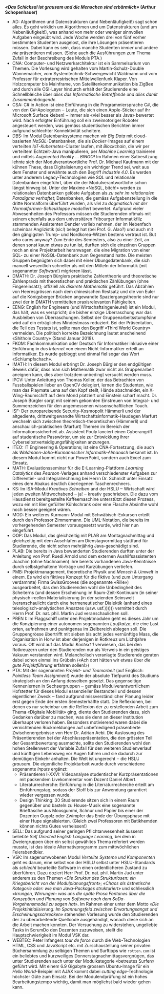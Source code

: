 **_«Das Schicksal ist grausam und die Menschen sind erbärmlich»_ (Arthur
Schopenhauer)**

- AD: Algorithmen und Datenstrukturen (und Nebenläufigkeit!) sagt schon alles.
  Es geht wirklich um Algorithmen und um Datenstrukturen (und um
  Nebenläufigkeit!), was anhand von mehr oder weniger sinnvollen Aufgaben
  eingeübt wird. Jede Woche werden drei von fünf vorher bestimmten Studenten
  ausgelost, die ihre Lösungen präsentieren müssen. Dabei kann es sein, dass
  manche Studenten _immer_ und andere _nie_ präsentieren müssen. (Siehe auch die
  Ausführungen zum Thema Zufall in der Beschreibung des Moduls PTA.)
- CNA: Computer- und Netzwerkarchitektur ist ein Sammelsurium von Themen. Die
  Vorlesung wird gehalten vom Martin-Schulz-Double Wannemacher, vom
  Systemtechnik-Schwergewicht Waldmann und vom Professor für extraterrestrischen
  Mittelwellenfunk Klaper. Von Holzcomputer bis Mainframe, von
  Satellitenkommunikation bis ZigBee und durch alle OSI-Layer hindurch erhält
  der Studierende eine Schnellbleiche über _alles das Informatische Betreffende
  und alles damit Zusammenhängende_.
- CSA: C# in Action ist eine Einführung in die Programmiersprache C#, die von
  den C#-Apolegeten ‒ Leute, die sich einen Apple-Sticker auf ihr Microsoft
  Surface kleben! ‒ immer als «viel besser als Java» bewertet wird. Nach
  erfolgter Einführung soll ein zweimotoriger Roboter angesteuert werden, was
  gemäss studentischen Berichten immer aufgrund schlechter Konnektivität
  scheitere.
- DBS: Im Modul Datenbanksysteme machen wir _Big Data_ mit cloud-basierten
  _NoSQL_-Datenbanken, die als _Docker_-Images auf einem verteilten
  _IoT_-_Kubernetes_-Cluster laufen, mit _Blockchain_, die wir per verteiltem
  Echtzeit-Java manipulieren, per _Machine Learning_ trainieren und mittels
  _Augmented Reality_ ... _BINGO!_ Im Rahmen einer Satiresitzung lehnte sich
  der Modulverantwortliche Prof. Dr. Michael Kaufmann mit der kühnen These, dass
  Digitalisierung ein wichtiger Trend sei, weit aus dem Fenster und erwähnte
  auch den Begriff _Industrie 4.0_. Es werden unter anderem Legacy-Technologien wie SQL
  und relationale Datenbanken eingeführt, über die der Modulverantwortliche
  schon längst hinweg ist. Unter der Maxime «NoSQL, bitch!» werden zu
  relationalen Datenbanken gelöste Aufgaben als _zu sehr im relationalen
  Paradigma verhaftet_; Datenbanken, die gemäss Aufgabenstellung in die dritte
  Normalform überführt wurden, als _viel zu dogmatisch mit der
  Normalformen-Scheuklappe modelliert_ bewertet. Aufgrund vieler Abwesenheiten
  des Professors müssen die Studierenden oftmals mit seinem ebenfalls aus dem
  universitären Fribourger Informatikfilz stammenden Assistenten Denzler vorlieb
  nehmen, der im Nebenfach scheinbar Angli*zi*stik (sic!) belegt hat (bei Prof.
  G. Alao?) und auch mit den gängigsten Trump- und Nordkorea-Witzen bestens
  vertraut ist. But who cares anyway? Zum Ende des Semesters, also zu einer
  Zeit, an denen sonst kaum etwas zu tun ist, durften sich die einzelnen Gruppen
  noch an eine Projektarbeit heranwagen, die eine Migration von einer SQL- zu
  einer NoSQL-Datenbank zum Gegenstand hatte. Die meisten Gruppen begnügten sich
  dabei mit einer Übungsdatenbank, die sich manuell wesentlich schneller als
  mit den Mitteln der Informatik (mit sogenannter _Software_!) migrieren lässt.
- DMATH: Dr. Joseph Bürglers praktische Zahlentheorie und theoretische
  Zahlenpraxis mit theoretischen und praktischen Zählübungen (ohne
  Fingereinsatz); offiziell als _diskrete Mathematik_ geführt. Das Abzählen von
  Heeresgrössen nach dem chinesischen Restsatz und die von Euler auf die
  Königsberger Brücken angewandte Spaziergangstheorie sind nur zwei der in
  DMATH vermittelten praxisrelevanten Fähigkeiten.
- EENG: English for Engineers (und Wirtschaftsingenieure!) ist ein Modul, das
  hält, was es verspricht; die bisher einzige Überraschung war das Ausbleiben
  von Überraschungen. Selbst der Gruppenarbeitsstumpfsinn wird auf ein
  erträgliches Mindestmass reduziert. Bei der Präsentation, die Teil des
  Testats ist, sollte man den Begriff «Third World Country» vermeiden. Die
  politisch korrekte Bezeichnung lautet anscheinend «Shithole Country» (Stand
  Januar 2018).
- FKOM: Fachkommunikation oder Deutsch für Informatiker inklusive einer
  Einführung in _das Internet_ von einem Nicht-Informatiker erteilt an
  Informatiker. Es wurde gebloggt und einmal fiel sogar das Wort
  «Schlumpfschach».
- IMATH: In diesem Modul erbringt Dr. Joseph Bürgler den endgültigen Beweis
  dafür, dass man sich Mathematik zwar nicht als Gruppenarbeit aneignen kann,
  dies aber trotzdem unbedingt versucht werden muss.
- IPCV: Unter Anleitung von Thomas Koller, der das Betrachten von
  Fussballspielen lieber an OpenCV delegiert, lernen die Studenten, wie man das
  Playmate Lena auf den Kopf stellt, Hände abschneidet, ein X-Wing-Raumschiff
  auf dem Mond platziert und Einstein scharf macht. Dr. Joseph Bürgler sorgt
  mit seinem gekonnten Einstreuen von Integral- und Summenzeichen für den
  angemessenen wissenschaftlichen Touch.
- ISF: Der europareisende Security-Kosmopolit Hämmerli und der altgediente,
  drittweltgewandte Wirtschaftsinformatik-Haudegen Marfurt wechseln sich
  zwischen theoretisch-theoretischen (Hämmerli) und anschaulich-praktischen
  (Marfurt) Themen im Bereich der Informationssicherheit ab. Assistent Pouly
  lanciert einen Cyberangriff auf studentische Passwörter, um sie zur
  Entwicklung ihrer Cyberselbstverteidigungsfähigkeiten anzuregen.
- ITEO: IT Engineering & Operations; ist eine CNA-Fortsetzung, die auch als
  _Waldmann-Joho-Kurmannscher Informatik-Almanach_ bekannt ist. In diesem Modul
  kommt nicht nur PowerPoint, sondern auch Excel zum Einsatz.
- MATH: Evaluationsseminar für die E-Learning-Plattform _Learning Catalytics_
  des _Pearson_-Verlages anhand verschiedenster Aufgaben zur Differentiel- und
  Integralrechnung bei Herrn Dr. Schmidt unter Einsatz eines dem Abakus
  deutlich überlegenen Taschenrechners.
- KS: Im ISA-Modul _Kreatives Schreiben_ and der HSLU ‒ Wirtschaft wird jeden
  zweiten Mittwochabend ‒ ja! ‒ kreativ geschrieben. Die dazu vom Hausdienst
  bereitgestellte Kaffeemaschine unterstützt diesen Prozess, wozu ein mit Bier
  gefüllter Kühlschrank oder eine Flasche Absinthe wohl noch besser geeignet
  wären.
- MOD: Ein weiteres Kurmann-Modul mit Schwäbisch-Exkursen erteilt durch den
  Professor Zimmermann. Die UML-Notation, die bereits im vorhergehenden
  Semester vorausgesetzt wurde, wird hier nun eingeführt.
- OOP: Das Modul, das gleichzeitig mit PLAB am Montagnachmittag und
  gleichzeitig mit dem Auschlafen am Dienstagvormittag stattfand für
  Studierende, die nicht schon mehrjährig Java-geschädigt sind.
- PLAB: Die bereits in Java bewanderten Studierenden durften unter der
  Anleitung von Prof. Ruedi Arnold und dem externen Aushilfsassistenten Joachim
  (ohne Nachnamen) ihre bereits vorhandenen Java-Kenntnisse durch
  selbstgehaltene Vorträge und Kurzübungen vertiefen.
- PMB: Projektmanagement, theoretische Physik und _Mensch & Umwelt_ in einem.
  Es wird ein fiktives Konzept für die fiktive (und zum Untergang verdammte)
  Firma SwissGrooves (die sogenannte «Rille») ausgearbeitet, das den
  Studierenden wohl die Unbedingheit des Scheiterns (und dessen Erscheinung im
  Raum-Zeit-Kontinuum (in seiner physisch-reellen Materialisierung (in der
  seienden Seinswelt (veranschaulicht durch eine hermeneutischer Dialektik
  (anhand eines teleologisch-analytischen Ansatzes (usw. usf.)))))) vermittelt
  durch Herrn Prof. Dr. nat. phil. Martin Jud veranschaulichen soll.
- PREN I: Im Flaggschiff unter den Projektmodulen geht es dieses Jahr um die
  Konzipierung einer autonomen sogenannten _Laufkatze_, die eine Last orten,
  aufnehmen und punktgenau im Zielbereich ablegen soll. Die Gruppengrösse
  übertrifft mit sieben bis acht jedes vernünftige Mass, die Organisation in
  Horw ist aber derjenigen in Rotkreuz um Lichtjahre voraus. Oft wird auf das
  Modul _Kontext 1_ verwiesen, das bei den Rotkreuzern unter den Studierenden
  nur als Verweis in ein geistiges Vakuum verstanden wird. Melancholisch
  veranlagte Studierende geraten dabei schon einmal ins Grübeln («Ach dort
  hätten wir etwas über _die gute Projektführung_ erfahren sollen!»)
- PTA: Mit der sogenannten _Projekt- und Teamarbeit_ (auf Englisch: _Pointless
  Team Assignment_) wurde der absolute Tiefpunkt des Studiums strategisch an
  den Anfang desselben gesetzt. Das gegenseitige Kennenlernen in Sechsergruppen
  ‒ gemäss Modulverantwortlichem Hofstetter für dieses Modul essenzieller
  Bestandteil und dessen eigentlicher Zweck ‒ fand aufgrund missverständlicher
  Planung leider erst gegen Ende der ersten Semesterhälfte statt. Die
  Reflexionen, bei denen es nur scheinbar um die Reflexion der zu erstellenden
  Arbeit zum Thema «Digitale Mobilität» ging, diente den Studierenden dazu,
  sich Gedanken darüber zu machen, was sie denn an dieser Institution überhaupt
  verloren haben. Besonders motivierend waren dabei die vernichtenden
  Rückmeldungen auf unbefriedigend präsentierte Zwischenergebnisse von Herr Dr.
  Adrian Aebi. Die Auslosung des Präsentierenden bei der Abschlusspräsentation,
  die den grössten Teil der Gesamtbewertung ausmachte, sollte den Studierenden
  wohl den hohen Stellenwert der Variable Zufall für den weiteren
  Studienverlauf und künftigen Lebensweg vor Augen führen und sie dadurch zur
  demütigen Einkehr anhalten. Die Welt ist ungerecht ‒ die HSLU _grausam_. Die
  eigentliche Projektarbeit wurde durch verschiedene sogenannte _Inputs_
  ergänzt:
    - Präsentieren I-XXVI: Videoanalyse studentischer Kurzpräsentationen mit
      packendem Livekommentar vom Dozent Daniel Albert.
    - Literaturrecherche: Einführung in die Literraturrecherche erteilt am
      Einführungstag, sodass der Stoff bis zur Anwendung garantiert wieder
      vergessen wurde.
    - Design Thinking: 30 Studierende sitzen sich in einem Raum gegenüber und
      basteln zu House-Musik eine sogenannte Brieftasche aus Moosgummi, Schnur
      und Papier bis einer der Dozenten Gugolz oder Zwimpfer das Ende der
      Übungsphase mit einer Hupe signalisierten. (Gleich zwei Professoren mit
      Batikhemden können nichts Gutes verheissen!)
- SELL: Das aufgrund seiner geringen Pflichtanwesenheit äusserst beliebte _Self
  Directed English Language Learning_, bei dem in Zweiergruppen über ein selbst
  gewähltes Thema referiert werden musste, ist das ideale Alternativprogramm
  zum mittwöchlichen Feierabendbier.
- VSK: Im sagenumwobenen Modul _Verteilte Systeme und Komponenten_ geht es
  darum, eine selbst von der HSLU selbst unter HSLU-Standards als _schlecht_
  beurteilte Software in einen ordentlicheren Zustand zu überführen. Dazu
  doziert Herr Prof. Dr. nat. phil. Martin Jud unter anderem zu den Themen
  _«Die Struktur des Strukturlosen: ein Kriegsbericht von der
  Modulplanungsfront»_; _«Chaos als ästhetische Kategorie oder: wie man
  Java-Packages strukturiert»_ und schliesslich _«Irrungen, Wirrungen: was uns
  die späte Prosa Fontanes über die Konzeption und Planung von Software nach
  dem SoDa-Vorgehensmodell zu sagen hat»_. Im Rahmen einer unter dem Motto
  _«Die Projektinitialisierung: Im Spannungsfeld zwischen Erwartungsangst und
  Erscheinungsschrecken»_ stehenden Vorlesung wurde den Studierenden der zu
  überarbeitende Quellcode ausgehändigt, wonach diese sich an die Arbeit machen
  konnten. Der Versuchung zu widerstehen, ungeliebte Tasks in ScrumDo den
  Dozenten zuzuweisen, stellt die Hauptschwierigkeit im Modul VSK dar.
- WEBTEC: Peter Infangers _tour de force_ durch die Web-Technologien HTML, CSS
  und JavaScript etc. mit Zurschaustellung seiner privaten Büchersammlung zu
  selbigen Themen und Surftipps wie `rotten.com` ist ein beliebtes und
  kurzweiliges Donnerstagnachmittagsvergnügen, das unter Studierenden auch
  unter der Modulkategorie «betreutes Surfen» geführt wird. Mit einem 6.9
  Gigabyte grossem Ubuntu-Image für ein _Hello World_-Beispiel mit AJAX kommt
  dabei _cutting edge_-Technologie höchster Güte zum Einsatz. Bei der
  Modulendprüfung ist ein hohes Bearbeitungstempo wichtig, damit man möglichst
  bald wieder gehen kann.
